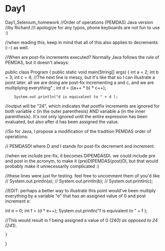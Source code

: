 # Day1
Day1_Selenium_homework
//Order of operations (PEMDAS) Java version
//by Richard
//I apologize for any typos, phone keyboards are not fun to use :)

//when reading this, keep in mind that all of this also applies to decrements (--) as well.

//When are post-fix increments executed? Normally Java follows the rule of PEMDAS, but it doesn't always:

public class Program {
    public static void main(String[] args) {
        int a = 2;
        int b = 3;
        int c = 4;
//The next line is messy, but it's like that so I can illustrate a point later. all we are doing are post-fix incrementing a and c, and we are multiplying everything"       ; 
        int d = ((a++ * b) * c++);
        
        System.out.println("d is equivalent to " + d );
        
//output will be "24", which indicates that postfix increments are ignored for both variable c (in the outer parenthesis) AND variable a (in the inner parenthesis). It's not only ignored until the entire expression has been evaluated, but also after d has been assigned the value.

//So for Java, I propose a modification of the tradition PEMDAS order of operations:

// PEMDASDI where D and I stands for post-fix decrement and increment.

//when we include pre-fix, it becomes DIPEMDASDI. we could include pre and post in the acronym, to make it (pre)DIPEMDAS(post)DI, but that would probably make it unnecessarily complicated :)

//these lines were just for testing. feel free to uncomment them of you'd like
//        System.out.println(a);
//        System.out.println(b);
//        System.out.println(c);

//EDIT: perhaps a better way to illustrate this point would've been multiply everything by a variable "e" that has an assigned value of 0 and post increment e:

int e = 0;
int f = (d * e++);
System.out.println("f is equivalent to " + f );

//This would result in f being assigned a value of 0 (24*0) as opposed to 24 (24*1).

    }
}
